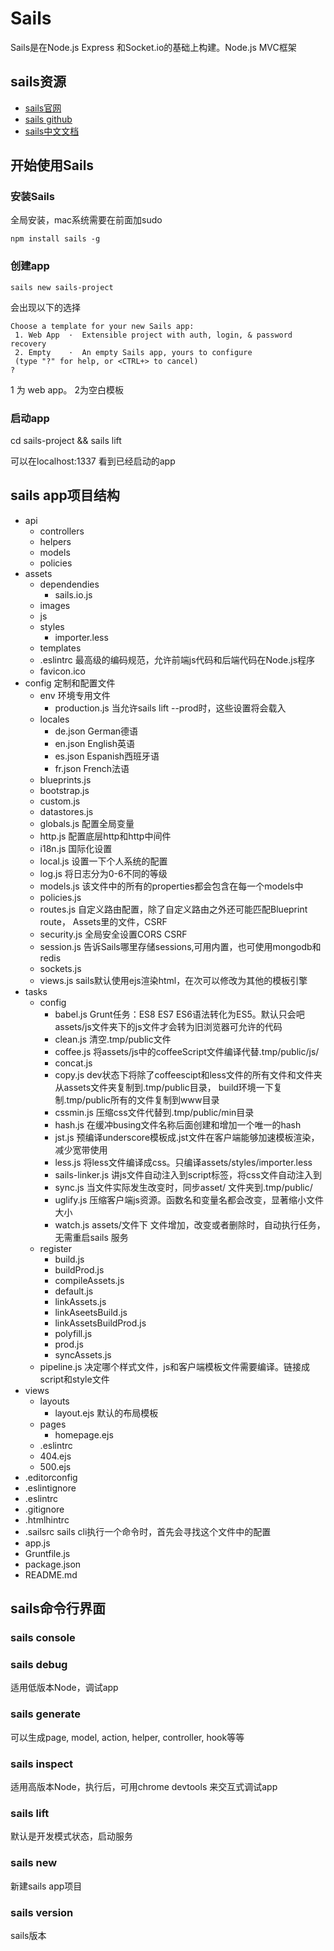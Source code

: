 # Sails

Sails是在Node.js Express 和Socket.io的基础上构建。Node.js MVC框架

## sails资源

* [sails官网](https://sailsjs.com/)
* [sails github](https://github.com/balderdashy/sails)
* [sails中文文档](https://linxiaowu66.gitbooks.io/sailsjs/content/)

## 开始使用Sails

### 安装Sails

全局安装，mac系统需要在前面加sudo

```shell
npm install sails -g
```

### 创建app

```shell
sails new sails-project
```

会出现以下的选择

```shell
Choose a template for your new Sails app:
 1. Web App  ·  Extensible project with auth, login, & password recovery
 2. Empty    ·  An empty Sails app, yours to configure
 (type "?" for help, or <CTRL+> to cancel)
?
```

1 为 web app。 2为空白模板

### 启动app

cd sails-project && sails lift

可以在localhost:1337 看到已经启动的app

## sails app项目结构

* api
  * controllers
  * helpers
  * models
  * policies
* assets
  * dependendies
    * sails.io.js
  * images
  * js
  * styles
    * importer.less
  * templates
  * .eslintrc 最高级的编码规范，允许前端js代码和后端代码在Node.js程序
  * favicon.ico
* config 定制和配置文件
  * env 环境专用文件
    * production.js 当允许sails lift --prod时，这些设置将会载入
  * locales
    * de.json German德语
    * en.json English英语
    * es.json Espanish西班牙语
    * fr.json French法语
  * blueprints.js
  * bootstrap.js
  * custom.js
  * datastores.js
  * globals.js 配置全局变量
  * http.js 配置底层http和http中间件
  * i18n.js 国际化设置
  * local.js 设置一下个人系统的配置
  * log.js 将日志分为0-6不同的等级
  * models.js 该文件中的所有的properties都会包含在每一个models中
  * policies.js
  * routes.js 自定义路由配置，除了自定义路由之外还可能匹配Blueprint route， Assets里的文件，CSRF
  * security.js 全局安全设置CORS CSRF
  * session.js 告诉Sails哪里存储sessions,可用内置，也可使用mongodb和redis
  * sockets.js
  * views.js sails默认使用ejs渲染html，在次可以修改为其他的模板引擎
* tasks
  * config
    * babel.js Grunt任务：ES8 ES7 ES6语法转化为ES5。默认只会吧assets/js文件夹下的js文件才会转为旧浏览器可允许的代码
    * clean.js 清空.tmp/public文件
    * coffee.js 将assets/js中的coffeeScript文件编译代替.tmp/public/js/
    * concat.js
    * copy.js dev状态下将除了coffeescipt和less文件的所有文件和文件夹从assets文件夹复制到.tmp/public目录， build环境一下复制.tmp/public所有的文件复制到www目录
    * cssmin.js 压缩css文件代替到.tmp/public/min目录
    * hash.js 在缓冲busing文件名称后面创建和增加一个唯一的hash
    * jst.js 预编译underscore模板成.jst文件在客户端能够加速模板渲染，减少宽带使用
    * less.js 将less文件编译成css。只编译assets/styles/importer.less
    * sails-linker.js 讲js文件自动注入到script标签，将css文件自动注入到<link>
    * sync.js 当文件实际发生改变时，同步asset/ 文件夹到.tmp/public/
    * uglify.js 压缩客户端js资源。函数名和变量名都会改变，显著缩小文件大小
    * watch.js assets/文件下 文件增加，改变或者删除时，自动执行任务，无需重启sails 服务
  * register
    * build.js
    * buildProd.js
    * compileAssets.js
    * default.js
    * linkAssets.js
    * linkAseetsBuild.js
    * linkAssetsBuildProd.js
    * polyfill.js
    * prod.js
    * syncAssets.js
  * pipeline.js 决定哪个样式文件，js和客户端模板文件需要编译。链接成script和style文件
* views
  * layouts
    * layout.ejs 默认的布局模板
  * pages
    * homepage.ejs
  * .eslintrc
  * 404.ejs
  * 500.ejs
* .editorconfig
* .eslintignore
* .eslintrc
* .gitignore
* .htmlhintrc
* .sailsrc sails cli执行一个命令时，首先会寻找这个文件中的配置
* app.js
* Gruntfile.js
* package.json
* README.md

## sails命令行界面

### sails console

### sails debug

适用低版本Node，调试app

### sails generate

可以生成page, model, action, helper, controller, hook等等

### sails inspect

适用高版本Node，执行后，可用chrome devtools 来交互式调试app

### sails lift

默认是开发模式状态，启动服务

### sails new

新建sails app项目

### sails version

sails版本
